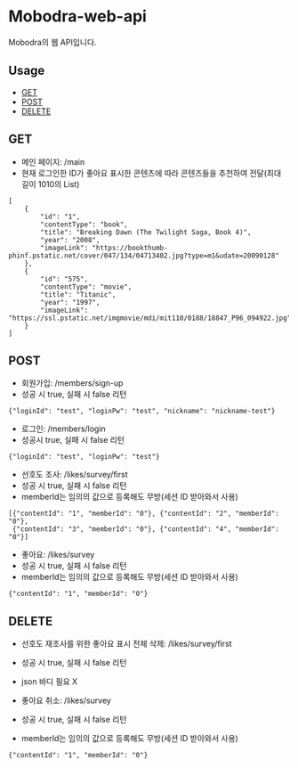 # Mobodra-web-api

Mobodra의 웹 API입니다.

## Usage

*   [GET](#GET)
*   [POST](#POST)
*   [DELETE](#DELETE)


## GET
- 메인 페이지: /main
- 현재 로그인한 ID가 좋아요 표시한 콘텐츠에 따라 콘텐츠들을 추천하여 전달(최대 길이 1010의 List)
```
[
    {
        "id": "1",
        "contentType": "book",
        "title": "Breaking Dawn (The Twilight Saga, Book 4)",
        "year": "2008",
        "imageLink": "https://bookthumb-phinf.pstatic.net/cover/047/134/04713402.jpg?type=m1&udate=20090128"
    },
    {
        "id": "575",
        "contentType": "movie",
        "title": "Titanic",
        "year": "1997",
        "imageLink": "https://ssl.pstatic.net/imgmovie/mdi/mit110/0188/18847_P96_094922.jpg"
    }
]
```

## POST

- 회원가입: /members/sign-up
- 성공 시 true, 실패 시 false 리턴
```
{"loginId": "test", "loginPw": "test", "nickname": "nickname-test"}
```

- 로그인: /members/login
- 성공시 true, 실패 시 false 리턴
```
{"loginId": "test", "loginPw": "test"}
```

- 선호도 조사: /likes/survey/first
- 성공 시 true, 실패 시 false 리턴
- memberId는 임의의 값으로 등록해도 무방(세션 ID 받아와서 사용)
```
[{"contentId": "1", "memberId": "0"}, {"contentId": "2", "memberId": "0"},
 {"contentId": "3", "memberId": "0"}, {"contentId": "4", "memberId": "0"}]
```

- 좋아요: /likes/survey
- 성공 시 true, 실패 시 false 리턴
- memberId는 임의의 값으로 등록해도 무방(세션 ID 받아와서 사용)
```
{"contentId": "1", "memberId": "0"}
```

## DELETE

- 선호도 재조사를 위한 좋아요 표시 전체 삭제: /likes/survey/first
- 성공 시 true, 실패 시 false 리턴
- json 바디 필요 X

- 좋아요 취소: /likes/survey
- 성공 시 true, 실패 시 false 리턴
- memberId는 임의의 값으로 등록해도 무방(세션 ID 받아와서 사용)
```
{"contentId": "1", "memberId": "0"}
```
